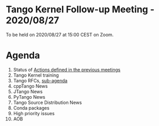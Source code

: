 # Tango Kernel Follow-up Meeting - 2020/08/27

To be held on 2020/08/27 at 15:00 CEST on Zoom.

# Agenda
 
 1. Status of [Actions defined in the previous meetings](https://github.com/tango-controls/tango-kernel-followup/blob/master/2020/2020-08-13/Minutes.md#summary-of-remaining-actions)
 2. Tango Kernel training
 3. Tango RFCs, [sub-agenda](https://github.com/tango-controls/rfc/wiki/Meeting-2020-08-27#agenda)
 4. cppTango News
 5. JTango News
 6. PyTango News
 7. Tango Source Distribution News
 8. Conda packages
 9. High priority issues
10. AOB
